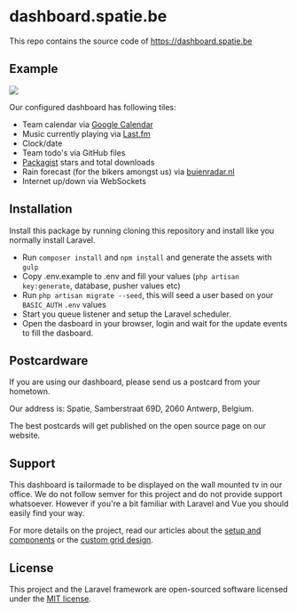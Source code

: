 # dashboard.spatie.be

This repo contains the source code of https://dashboard.spatie.be

## Example

<img style="max-width:100%; height: auto" src="http://spatie.github.io/dashboard.spatie.be/images/screenshot.png">

Our configured dashboard has following tiles:

- Team calendar via [Google Calendar](https://google.com/calendar)
- Music currently playing via [Last.fm](https://last.fm)
- Clock/date
- Team todo's via GitHub files
- [Packagist](https://packagist.org/) stars and total downloads
- Rain forecast (for the bikers amongst us) via [buienradar.nl](http://buienradar.nl)
- Internet up/down via WebSockets

## Installation

Install this package by running cloning this repository and install like you normally install Laravel.

- Run `composer install` and `npm install` and generate the assets with `gulp`
- Copy .env.example to .env and fill your values (`php artisan key:generate`, database, pusher values etc)
- Run `php artisan migrate --seed`, this will seed a user based on your `BASIC_AUTH` `.env` values
- Start you queue listener and setup the Laravel scheduler.
- Open the dasboard in your browser, login and wait for the update events to fill the dasboard.

## Postcardware

If you are using our dashboard, please send us a postcard from your hometown.

Our address is: Spatie, Samberstraat 69D, 2060 Antwerp, Belgium.

The best postcards will get published on the open source page on our website.

## Support
This dashboard is tailormade to be displayed on the wall mounted tv in our office. We do not follow semver for this project and do not provide support whatsoever. However if you're a bit familiar with Laravel and Vue you should easily find your way.

For more details on the project, read our articles about the [setup and components](https://murze.be/2016/06/building-dashboard-using-laravel-vue/) or the [custom grid design](https://murze.be/2016/06/grid-layout-dashboard/).

## License

This project and the Laravel framework are open-sourced software licensed under the [MIT license](http://opensource.org/licenses/MIT).
